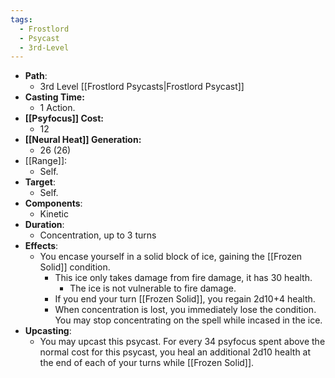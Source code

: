 ```yaml
---
tags:
  - Frostlord
  - Psycast
  - 3rd-Level
---
```

- **Path**:
	- 3rd Level [[Frostlord Psycasts|Frostlord Psycast]]
- **Casting Time:**
	- 1 Action.
- **[[Psyfocus]] Cost:**
	- 12
- **[[Neural Heat]] Generation:**
	- 26 (26)
- [[Range]]:
	- Self.
- **Target**:
	- Self.
- **Components**:
	- Kinetic
- **Duration**:
	- Concentration, up to 3 turns
- **Effects**:
	- You encase yourself in a solid block of ice, gaining the [[Frozen Solid]] condition.
		- This ice only takes damage from fire damage, it has 30 health.
			- The ice is not vulnerable to fire damage.
		- If you end your turn [[Frozen Solid]], you regain 2d10+4 health.
		- When concentration is lost, you immediately lose the condition. You may stop concentrating on the spell while incased in the ice.
- **Upcasting**:
	- You may upcast this psycast. For every 34 psyfocus spent above the normal cost for this psycast, you heal an additional 2d10 health at the end of each of your turns while [[Frozen Solid]].
